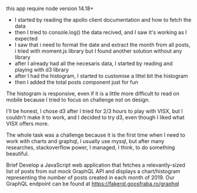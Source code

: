 this app require node version 14.18+

- I started by reading the apollo client documentation and how to fetch the data
- then I tried to console.log() the data recived, and I saw it's working as I expected
- I saw that i need to format the date and extract the month from all posts, i tried with moment.js library but I found another solution without any library
- after I already had all the necesaris data, I started by reading and playing with d3 library
- after I had the histogram, I started to customise a littel bit the histogram
- then I added the total posts component just for fun

The histogram is responsive, even if it is a little more difficult to read on mobile because I tried to focus on challenge not on design.

I'll be honest, I chose d3 after I tried for 2/3 hours to play with VISX, but I couldn't make it to work, and I decided to try d3, even though I liked what VISX offers more.

The whole task was a challenge because it is the first time when I need to  work with charts and graphql, I usually use mysql, but after many researches, stackoverflow power, I managed, I think, to do something beautiful.


Brief
Develop a JavaScript web application that fetches a relevantly-sized list of posts from out mock GraphQL API and displays a chart/histogram representing the number of posts created in each month of 2019. Our GraphQL endpoint can be found at https://fakerql.goosfraba.ro/graphql
